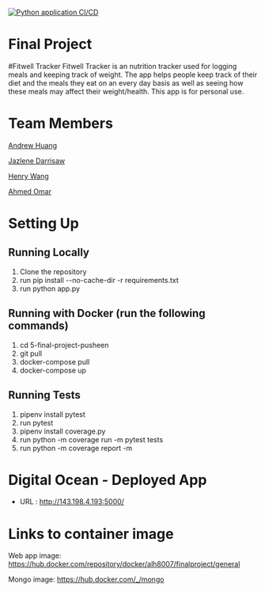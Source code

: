 
[![Python application CI/CD](https://github.com/software-students-fall2023/5-final-project-pusheen/actions/workflows/python-app-ci.yml/badge.svg)](https://github.com/software-students-fall2023/5-final-project-pusheen/actions/workflows/python-app-ci.yml)
# Final Project


#Fitwell Tracker
Fitwell Tracker is an nutrition tracker used for logging meals and keeping track of weight. The app helps people keep track of their diet and the meals they eat on an every day basis as well as seeing how these meals may affect their weight/health. This app is for personal use.



# Team Members

[Andrew Huang](https://github.com/andrewhuanggg)

[Jazlene Darrisaw](https://github.com/Jazlene30)

[Henry Wang](https://github.com/fishlesswater)

[Ahmed Omar](https://github.com/ahmed-o-324)



# Setting Up

## Running Locally
1. Clone the repository 
2. run pip install --no-cache-dir -r requirements.txt
3. run python app.py


## Running with Docker (run the following commands)
1. cd 5-final-project-pusheen
2. git pull
3. docker-compose pull
4. docker-compose up

## Running Tests
1. pipenv install pytest
2. run pytest
3. pipenv install coverage.py
4. run python -m coverage run -m pytest tests
5. run python -m coverage report -m


# Digital Ocean - Deployed App
- URL : http://143.198.4.193:5000/


# Links to container image


Web app image: https://hub.docker.com/repository/docker/alh8007/finalproject/general



Mongo image: https://hub.docker.com/_/mongo
